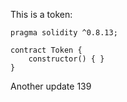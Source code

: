 This is a token: 

```
pragma solidity ^0.8.13;

contract Token {
    constructor() { }
}

```

Another update 139